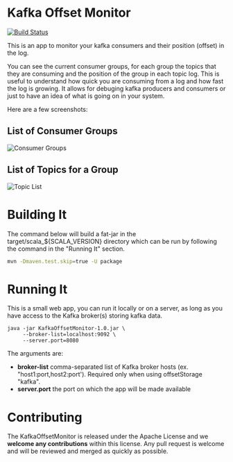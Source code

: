 Kafka Offset Monitor
===========

[![Build Status](https://travis-ci.org/Morningstar/kafka-offset-monitor.svg?branch=master)](https://travis-ci.org/Morningstar/kafka-offset-monitor)

This is an app to monitor your kafka consumers and their position (offset) in the log.

You can see the current consumer groups, for each group the topics that they are consuming and the position of the group in each topic log. This is useful to understand how quick you are consuming from a log and how fast the log is growing. It allows for debuging kafka producers and consumers or just to have an idea of what is going on in your system.

Here are a few screenshots:

List of Consumer Groups
-----------------------

![Consumer Groups](https://github.com/orchome/KafkaOffsetMonitor/img/groups.png)

List of Topics for a Group
--------------------------

![Topic List](https://github.com/orchome/KafkaOffsetMonitor/img/topics.png)

Building It
===========

The command below will build a fat-jar in the target/scala_${SCALA_VERSION} directory which can be run by following the command in the "Running It" section.

```bash
mvn -Dmaven.test.skip=true -U package
```

Running It
===========

This is a small web app, you can run it locally or on a server, as long as you have access to the Kafka broker(s) storing kafka data.

```
java -jar KafkaOffsetMonitor-1.0.jar \
     --broker-list=localhost:9092 \
     --server.port=8080
```

The arguments are:

- **broker-list** comma-separated list of Kafka broker hosts (ex. "host1:port,host2:port').  Required only when using offsetStorage "kafka".
- **server.port** the port on which the app will be made available

Contributing
============

The KafkaOffsetMonitor is released under the Apache License and we **welcome any contributions** within this license. Any pull request is welcome and will be reviewed and merged as quickly as possible.

